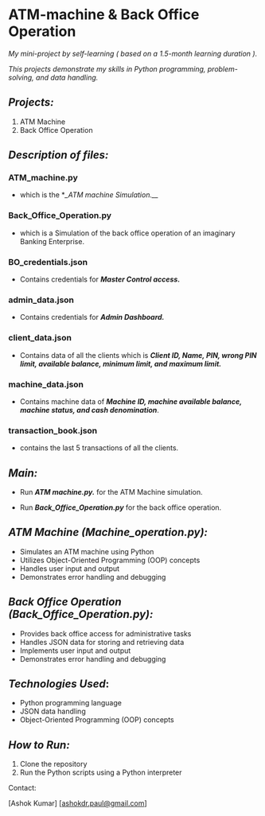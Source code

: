 # **ATM-machine & Back Office Operation**

_My mini-project by self-learning ( based on a 1.5-month learning duration )._

_This projects demonstrate my skills in Python programming, problem-solving, and data handling._

## *Projects:*

1. ATM Machine
2. Back Office Operation

## *Description of files:*
### ATM_machine.py 
  * which is the **_ATM machine Simulation.__*

### Back_Office_Operation.py 
  * which is a Simulation of the back office operation of an imaginary Banking Enterprise.

### BO_credentials.json
  * Contains credentials for **_Master Control access._**
    
### admin_data.json
  * Contains credentials for **_Admin Dashboard._**
    
### client_data.json
  * Contains data of all the clients which is **_Client ID, Name, PIN, wrong PIN limit, available balance, minimum limit, and maximum limit._**
    
### machine_data.json
  * Contains machine data of **_Machine ID, machine available balance, machine status, and cash denomination_**.
    
### transaction_book.json
  * contains the last 5 transactions of all the clients.


## *Main:*
  * Run **_ATM machine.py._** for the ATM Machine simulation.
    
  * Run **_Back_Office_Operation.py_** for the back office operation.

## *ATM Machine (Machine_operation.py):*

- Simulates an ATM machine using Python
- Utilizes Object-Oriented Programming (OOP) concepts
- Handles user input and output
- Demonstrates error handling and debugging

## *Back Office Operation (Back_Office_Operation.py):*

- Provides back office access for administrative tasks
- Handles JSON data for storing and retrieving data
- Implements user input and output
- Demonstrates error handling and debugging

## **_Technologies Used_**:

- Python programming language
- JSON data handling
- Object-Oriented Programming (OOP) concepts

## *_How to Run:_*

1. Clone the repository
2. Run the Python scripts using a Python interpreter



Contact:

[Ashok Kumar]
[ashokdr.paul@gmail.com]

